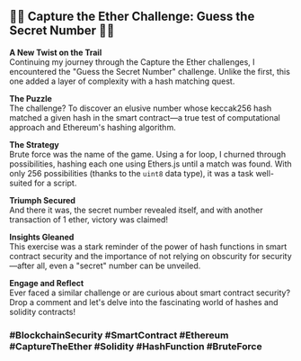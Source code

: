 ## 🔐💭 **Capture the Ether Challenge: Guess the Secret Number** 💭🔐

**A New Twist on the Trail**  
Continuing my journey through the Capture the Ether challenges, I encountered the "Guess the Secret Number" challenge. Unlike the first, this one added a layer of complexity with a hash matching quest.

**The Puzzle**  
The challenge? To discover an elusive number whose keccak256 hash matched a given hash in the smart contract—a true test of computational approach and Ethereum's hashing algorithm.

**The Strategy**  
Brute force was the name of the game. Using a for loop, I churned through possibilities, hashing each one using Ethers.js until a match was found. With only 256 possibilities (thanks to the `uint8` data type), it was a task well-suited for a script.

**Triumph Secured**  
And there it was, the secret number revealed itself, and with another transaction of 1 ether, victory was claimed!

**Insights Gleaned**  
This exercise was a stark reminder of the power of hash functions in smart contract security and the importance of not relying on obscurity for security—after all, even a "secret" number can be unveiled.

**Engage and Reflect**  
Ever faced a similar challenge or are curious about smart contract security? Drop a comment and let's delve into the fascinating world of hashes and solidity contracts!

### #BlockchainSecurity #SmartContract #Ethereum #CaptureTheEther #Solidity #HashFunction #BruteForce
